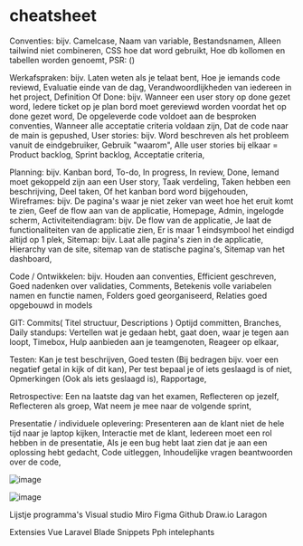 # cheatsheet
Conventies:
bijv.   Camelcase, 
	Naam van variable,
	Bestandsnamen,
	Alleen tailwind niet combineren,
	CSS hoe dat word gebruikt,
	Hoe db kollomen en tabellen worden genoemt,
	PSR: ()
 
Werkafspraken:
bijv.   Laten weten als je telaat bent,
	Hoe je iemands code reviewd,
	Evaluatie einde van de dag,
	Verandwoordlijkheden van iedereen in het project,
Definition Of Done:
bijv.   Wanneer een user story op done gezet word,
	Iedere ticket op je plan bord moet gereviewd worden voordat het op done gezet word,
	De opgeleverde code voldoet aan de besproken conventies,
	Wanneer alle acceptatie criteria voldaan zijn,
	Dat de code naar de main is gepushed,
User stories:
bijv.   Word beschreven als het probleem vanuit de eindgebruiker,
	Gebruik "waarom",
	Alle user stories bij elkaar = Product backlog,
	Sprint backlog,
	Acceptatie criteria,	
 
Planning:
bijv.   Kanban bord,
	To-do, In progress, In review, Done,
	Iemand moet gekoppeld zijn aan een User story,
	Taak verdeling,
	Taken hebben een beschrijving,
	Deel taken,
	Of het kanban bord word bijgehouden,
Wireframes:
bijv.   De pagina's waar je niet zeker van weet hoe het eruit komt te zien,
	Geef de flow aan van de applicatie,
	Homepage, Admin, ingelogde scherm,
Activiteitendiagram:
bijv.   De flow van de applicatie,
	Je laat de functionaliteiten van de applicatie zien,
	Er is maar 1 eindsymbool het eindigd altijd op 1 plek,
Sitemap:
bijv.   Laat alle pagina's zien in de applicatie,
	Hierarchy van de site,
	sitemap van de statische pagina's,
	Sitemap van het dashboard,
 
Code / Ontwikkelen:
bijv.   Houden aan conventies,
	Efficient geschreven,
	Goed nadenken over validaties,
	Comments,
	Betekenis volle variabelen namen en functie namen,
	Folders goed georganiseerd,
	Relaties goed opgebouwd in models
 
GIT:
	Commits( Titel structuur, Descriptions )
	Optijd committen,
	Branches,
Daily standups:
	Vertellen wat je gedaan hebt, gaat doen, waar je tegen aan loopt,
	Timebox,
	Hulp aanbieden aan je teamgenoten,
	Reageer op elkaar,
 
Testen:
	Kan je test beschrijven,
	Goed testen (Bij bedragen bijv. voer een negatief getal in kijk of dit kan),
	Per test bepaal je of iets geslaagd is of niet,
	Opmerkingen (Ook als iets geslaagd is),
	Rapportage,
 
Retrospective:
	Een na laatste dag van het examen,
	Reflecteren op jezelf,
	Reflecteren als groep,
	Wat neem je mee naar de volgende sprint,
 
Presentatie / individuele oplevering:
	Presenteren aan de klant niet de hele tijd naar je laptop kijken,
	Interactie met de klant,
	Iedereen moet een rol hebben in de presentatie,
	Als je een bug hebt laat zien dat je aan een oplossing hebt gedacht,
	Code uitleggen,
	Inhoudelijke vragen beantwoorden over de code,


 ![image](https://github.com/GerbenVenneman/cheatsheet/assets/93595865/4cf66f32-a009-47f3-b084-658bb20085d0)

 ![image](https://github.com/GerbenVenneman/cheatsheet/assets/93595865/70b9f687-d7dd-4836-bb41-9913ae7a98a6)

 Lijstje programma's 
 Visual studio
 Miro
 Figma
 Github
 Draw.io
 Laragon

 Extensies
 Vue
 Laravel Blade Snippets
 Pph intelephants
 


